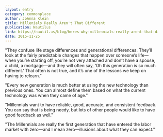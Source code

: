 ```yaml
---
layout: entry
category: commonplace
author: JoAnna Klein
title: Millenials Really Aren't That Different
publication: Nautilus
link: https://nautil.us/blog/heres-why-millennials-really-arent-that-different
date: 2015-11-25
---
```


"They confuse life stage differences and generational differences. They’ll look at the fairly predictable changes that happen over someone’s life—when you’re starting off, you’re not very attached and don’t have a spouse, a child, a mortgage—and they will often say, ‘Oh this generation is so much different.’ That often is not true, and it’s one of the lessons we keep on having to relearn."

"Every new generation is much better at using the new technology than previous ones. You can almost define them based on what the current technology was when they came of age."

"Millennials want to have reliable, good, accurate, and consistent feedback. You can say that is being needy, but lots of other people would like to have good feedback as well."

"The Millennials are really the first generation that have entered the labor market with zero—and I mean zero—illusions about what they can expect."